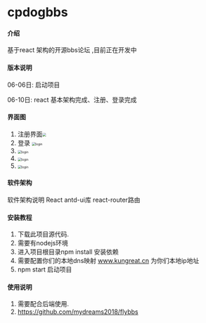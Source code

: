 # cpdogbbs

#### 介绍
基于react 架构的开源bbs论坛 ,目前正在开发中

#### 版本说明
06-06日: 启动项目

06-10日: react 基本架构完成、注册、登录完成

#### 界面图

1. 注册界面<img src="https://www.kungreat.cn/images/images_md/register-react.PNG" style="zoom:50%;" />
2. 登录 <img src="https://www.kungreat.cn/images/images_md/login-react.PNG" alt="login" style="zoom:50%;" />
3. <img src="https://www.kungreat.cn/images/images_md/react-1.PNG" alt="login" style="zoom:50%;" />
4. <img src="https://www.kungreat.cn/images/images_md/react-2.PNG" alt="login" style="zoom:50%;" />
5. <img src="https://www.kungreat.cn/images/images_md/react-3.PNG" alt="login" style="zoom:50%;" />

#### 软件架构

软件架构说明
React  antd-ui库  react-router路由  

#### 安装教程

1. 下载此项目源代码.
2. 需要有nodejs环境
3. 进入项目根目录npm install 安装依赖
4. 需要配置你们的本地dns映射 www.kungreat.cn 为你们本地ip地址
5. npm start 启动项目
#### 使用说明

1.  需要配合后端使用.
2.  https://github.com/mydreams2018/flybbs